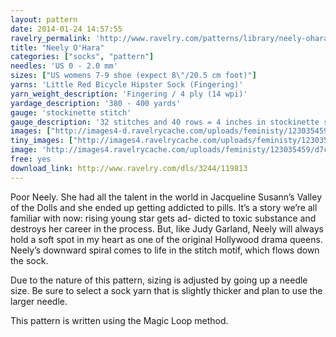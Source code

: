 ```yaml
---
layout: pattern
date: 2014-01-24 14:57:55
ravelry_permalink: 'http://www.ravelry.com/patterns/library/neely-ohara'
title: "Neely O'Hara"
categories: ["socks", "pattern"]
needles: 'US 0 - 2.0 mm'
sizes: ["US womens 7-9 shoe (expect 8\"/20.5 cm foot)"]
yarns: 'Little Red Bicycle Hipster Sock (Fingering)'
yarn_weight_description: 'Fingering / 4 ply (14 wpi)'
yardage_description: '380 - 400 yards'
gauge: 'stockinette stitch'
gauge_description: '32 stitches and 40 rows = 4 inches in stockinette stitch'
images: ["http://images4-d.ravelrycache.com/uploads/feministy/123035459/d7c6803_medium.jpg", "http://images4-b.ravelrycache.com/uploads/feministy/123035370/d7c6800_medium.jpg", "http://images4-d.ravelrycache.com/uploads/feministy/123035407/d7c6805_medium.jpg", "http://images4-b.ravelrycache.com/uploads/feministy/123035519/d7c6782_medium.jpg"]
tiny_images: ["http://images4.ravelrycache.com/uploads/feministy/123035459/d7c6803_square.jpg", "http://images4.ravelrycache.com/uploads/feministy/123035370/d7c6800_square.jpg", "http://images4-b.ravelrycache.com/uploads/feministy/123035407/d7c6805_square.jpg", "http://images4-d.ravelrycache.com/uploads/feministy/123035519/d7c6782_square.jpg"]
image: 'http://images4.ravelrycache.com/uploads/feministy/123035459/d7c6803_square.jpg'
free: yes
download_link: http://www.ravelry.com/dls/3244/119813
---
```

<p>Poor Neely. She had all the talent in the world in Jacqueline Susann’s Valley of the Dolls and she ended up getting addicted to pills. It’s a story we’re all familiar with now: rising young star gets ad- dicted to toxic substance and destroys her career in the process. But, like Judy Garland, Neely will always hold a soft spot in my heart as one of the original Hollywood drama queens. Neely’s downward spiral comes to life in the stitch motif, which flows down the sock.</p>

<p>Due to the nature of this pattern, sizing is adjusted by going up a needle size. Be sure to select a sock yarn that is slightly thicker and plan to use the larger needle.</p>

<p>This pattern is written using the Magic Loop method.</p>